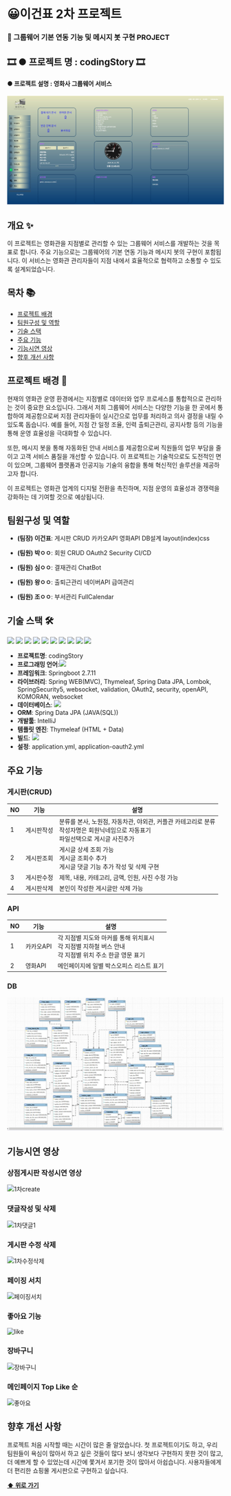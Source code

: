 # 😀이건표 2차 프로젝트

### 🎥 그룹웨어 기본 연동 기능 및 메시지 봇 구현 PROJECT

## 🎞 **● 프로젝트 명** : codingStory 🎞

#### **● 프로젝트 설명** : 영화사 그룹웨어 서비스


<img src="src/main/resources/static/images/메인.jpg" alt="DB설계"/>


## 개요 ✨
이 프로젝트는 영화관을 지점별로 관리할 수 있는 그룹웨어 서비스를 개발하는 것을 목표로 합니다. 주요 기능으로는 그룹웨어의 기본 연동 기능과 메시지 봇의 구현이 포함됩니다. 이 서비스는 영화관 관리자들이 지점 내에서 효율적으로 협력하고 소통할 수 있도록 설계되었습니다.

## 목차 📚
- [프로젝트 배경](#프로젝트-배경)
- [팀원구성 및 역할](#팀원구성-및-역할)
- [기술 스택](#기술-스택-🛠)
- [주요 기능](#주요-기능)
- [기능시연 영상](#기능시연-영상)
- [향후 개선 사항](#향후-개선-사항)

## 프로젝트 배경 📜
현재의 영화관 운영 환경에서는 지점별로 데이터와 업무 프로세스를 통합적으로 관리하는 것이 중요한 요소입니다. 그래서 저희 그룹웨어 서비스는 다양한 기능을 한 곳에서 통합하여 제공함으로써 지점 관리자들이 실시간으로 업무를 처리하고 의사 결정을 내릴 수 있도록 돕습니다. 예를 들어, 지점 간 일정 조율, 인력 출퇴근관리, 공지사항 등의 기능을 통해 운영 효율성을 극대화할 수 있습니다.

또한, 메시지 봇을 통해 자동화된 안내 서비스를 제공함으로써 직원들의 업무 부담을 줄이고 고객 서비스 품질을 개선할 수 있습니다. 이 프로젝트는 기술적으로도 도전적인 면이 있으며, 그룹웨어 플랫폼과 인공지능 기술의 융합을 통해 혁신적인 솔루션을 제공하고자 합니다.

이 프로젝트는 영화관 업계의 디지털 전환을 촉진하며, 지점 운영의 효율성과 경쟁력을 강화하는 데 기여할 것으로 예상됩니다.

## 팀원구성 및 역할
- **(팀장) 이건표**: 게시판 CRUD
  카카오API
  영화API
  DB설계
  layout(index)css

- **(팀원) 박ㅇㅇ**: 회원 CRUD
  OAuth2
  Security
  CI/CD
- **(팀원) 심ㅇㅇ**:   결재관리
  ChatBot
- **(팀원) 왕ㅇㅇ**: 출퇴근관리
  네이버API
  급여관리
- **(팀원) 조ㅇㅇ**: 부서관리
  FullCalendar

## 기술 스택 🛠

<img src="https://img.shields.io/badge/JavaScript-F7DF1E?style=for-the-badge&logo=JavaScript&logoColor=white">
<img src="https://img.shields.io/badge/HTML5-E34F26?style=for-the-badge&logo=html5&logoColor=white">
<img src="https://img.shields.io/badge/CSS3-1572B6?style=for-the-badge&logo=css3&logoColor=white">
<img src="https://img.shields.io/badge/jQuery-0769AD?style=for-the-badge&logo=jquery&logoColor=white">

<img src="https://img.shields.io/badge/Amazon_AWS-232F3E?style=for-the-badge&logo=amazon-aws&logoColor=white">

<img src="https://img.shields.io/badge/Oracle-F80000?style=for-the-badge&logo=Oracle&logoColor=white">
<img src="https://img.shields.io/badge/Spring_Security-6DB33F?style=for-the-badge&logo=Spring-Security&logoColor=white">
<img src="https://img.shields.io/badge/GIT-E44C30?style=for-the-badge&logo=git&logoColor=white">

<img src="https://img.shields.io/badge/Notion-000000?style=for-the-badge&logo=notion&logoColor=white">
<img src="https://img.shields.io/badge/Visual Studio Code-007ACC?style=for-the-badge&logo=Visual Studio Code&logoColor=white"/>


- **프로젝트명**: codingStory
- **프로그래밍 언어**:<img src="https://img.shields.io/badge/Java-ED8B00?style=for-the-badge&logo=openjdk&logoColor=white">
- **프레임워크**: Springboot 2.7.11
- **라이브러리**: Spring WEB(MVC), Thymeleaf, Spring Data JPA, Lombok, SpringSecurity5, websocket, validation, OAuth2, security, openAPI, KOMORAN, websocket
- **데이터베이스**: <img src="https://img.shields.io/badge/MySQL-005C84?style=for-the-badge&logo=mysql&logoColor=white">
- **ORM**: Spring Data JPA (JAVA(SQL))
- **개발툴**: IntelliJ
- **템플릿 엔진**: Thymeleaf (HTML + Data)
- **빌드**: <img src="https://img.shields.io/badge/Gradle-02303A.svg?style=for-the-badge&logo=Gradle&logoColor=white">
- **설정**: application.yml, application-oauth2.yml


## 주요 기능
### 게시판(CRUD)
| NO | 기능         | 설명                                                                 |
|----|--------------|----------------------------------------------------------------------|
| 1  | 게시판작성   | 분류를 본사, 노원점, 자동차관, 야외관, 커플관  카테고리로 분류<br> 작성자명은 회원닉네임으로 자동표기<br>파일선택으로 게시글 사진추가 |
| 2  | 게시판조회   | 게시글 상세 조회 가능<br>게시글 조회수 추가<br>게시글 댓글 기능 추가 작성 및 삭제 구현<br> |
| 3  | 게시판수정   | 제목, 내용, 카테고리, 금액, 인원, 사진 수정 가능  |
| 4  | 게시판삭제   | 본인이 작성한 게시글만 삭제 가능  |

### API
| NO | 기능           | 설명                                                   |
|----|----------------|--------------------------------------------------------|
| 1  | 카카오API  | 각 지점별 지도와 마커를 통해 위치표시 <br> 각 지점별 지하철 버스 안내 <br> 각 지점별 위치 주소 한글 영문 표기        |
| 2  | 영화API  | 메인페이지에 일별 박스오피스 리스트 표기    |

### DB
<img src="src/main/resources/static/images/erd.jpg" alt="DB설계"/>

## 기능시연 영상

### 상점게시판 작성시연 영상
![1차create](https://github.com/leegeonpyo/Project_teamE1I4/assets/154856555/3b2b3ba8-6853-402f-80b9-0acfa910ce60)

### 댓글작성 및 삭제
![1차댓글1](https://github.com/leegeonpyo/Project_teamE1I4/assets/154856555/a368d7f1-5af9-476d-856f-a0182b233dce)

### 게시판 수정 삭제
![1차수정삭제](https://github.com/leegeonpyo/Project_teamE1I4/assets/154856555/74b4892e-5b59-467d-8381-1b8d7d1326cc)

### 페이징 서치
![페이징서치](https://github.com/leegeonpyo/Project_teamE1I4/assets/154856555/149e728e-f104-48cd-a9c5-238cad235db4)


### 좋아요 기능
![like](https://github.com/leegeonpyo/Project_teamE1I4/assets/154856555/de5ef513-b8a0-427a-8569-06ce99fc6957)

### 장바구니
![장바구니](https://github.com/leegeonpyo/Project_teamE1I4/assets/154856555/0fea4947-7feb-47cd-bffe-60bbb05d3bc9)

### 메인페이지 Top Like 순
![좋아요](https://github.com/leegeonpyo/Project_teamE1I4/assets/154856555/b65d4afd-632a-456f-8a24-b758c970f77d)

## 향후 개선 사항
프로젝트 처음 시작할 때는 시간이 많은 줄 알았습니다. 첫 프로젝트이기도 하고, 우리 팀원들이 욕심이 많아서 하고 싶은 것들이 많다 보니 생각보다 구현하지 못한 것이 많고, 더 예쁘게 할 수 있었는데 시간에 쫓겨서 포기한 것이 많아서 아쉽습니다. 사용자들에게 더 편리한 쇼핑몰 게시판으로 구현하고 싶습니다.



**[⬆ 위로 가기](#이건표-2차-프로젝트)**